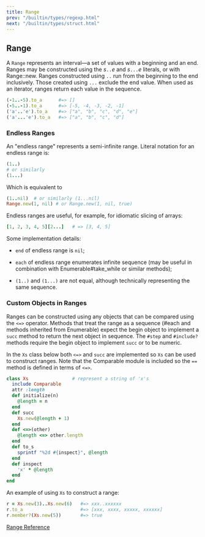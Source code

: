 ```yaml
---
title: Range
prev: "/builtin/types/regexp.html"
next: "/builtin/types/struct.html"
---
```


## Range[](#range)

A `Range` represents an interval—a set of values with a beginning and an
end. Ranges may be constructed using the *s*`..`*e* and *s*`...`*e*
literals, or with Range::new. Ranges constructed using `..` run from the
beginning to the end inclusively. Those created using `...` exclude the
end value. When used as an iterator, ranges return each value in the
sequence.


```ruby
(-1..-5).to_a      #=> []
(-5..-1).to_a      #=> [-5, -4, -3, -2, -1]
('a'..'e').to_a    #=> ["a", "b", "c", "d", "e"]
('a'...'e').to_a   #=> ["a", "b", "c", "d"]
```

### Endless Ranges[](#endless-ranges)

An "endless range" represents a semi-infinite range. Literal notation
for an endless range is:


```ruby
(1..)
# or similarly
(1...)
```

Which is equivalent to


```ruby
(1..nil)  # or similarly (1...nil)
Range.new(1, nil) # or Range.new(1, nil, true)
```

Endless ranges are useful, for example, for idiomatic slicing of arrays:


```ruby
[1, 2, 3, 4, 5][2...]   # => [3, 4, 5]
```

Some implementation details:

* `end` of endless range is `nil`;
* `each` of endless range enumerates infinite sequence (may be useful in
  combination with Enumerable#take\_while or similar methods);

* `(1..)` and `(1...)` are not equal, although technically representing
  the same sequence.

### Custom Objects in Ranges[](#custom-objects-in-ranges)

Ranges can be constructed using any objects that can be compared using
the `<=>` operator. Methods that treat the range as a sequence (#each
and methods inherited from Enumerable) expect the begin object to
implement a `succ` method to return the next object in sequence. The
`#step` and `#include?` methods require the begin object to implement
`succ` or to be numeric.

In the `Xs` class below both `<=>` and `succ` are implemented so `Xs`
can be used to construct ranges. Note that the Comparable module is
included so the `==` method is defined in terms of `<=>`.


```ruby
class Xs                # represent a string of 'x's
  include Comparable
  attr :length
  def initialize(n)
    @length = n
  end
  def succ
    Xs.new(@length + 1)
  end
  def <=>(other)
    @length <=> other.length
  end
  def to_s
    sprintf "%2d #{inspect}", @length
  end
  def inspect
    'x' * @length
  end
end
```

An example of using `Xs` to construct a range:


```ruby
r = Xs.new(3)..Xs.new(6)   #=> xxx..xxxxxx
r.to_a                     #=> [xxx, xxxx, xxxxx, xxxxxx]
r.member?(Xs.new(5))       #=> true
```

<a href='https://ruby-doc.org/core-2.6/Range.html' class='ruby-doc
remote' target='_blank'>Range Reference</a>

